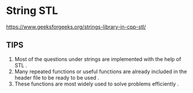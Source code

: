 # String STL
  
  https://www.geeksforgeeks.org/strings-library-in-cpp-stl/
  
## TIPS

  1. Most of the questions under strings are implemented with the help of STL .
  2. Many repeated functions or useful functions are already included in the header file to be ready to be used .
  3. These functions are most widely used to solve problems efficiently .
